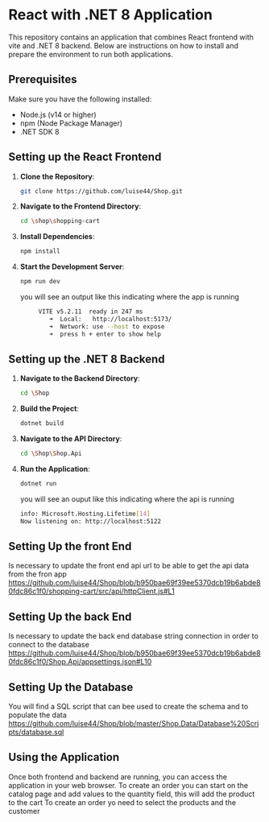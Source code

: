# React with .NET 8 Application

This repository contains an application that combines React frontend with vite and .NET 8 backend. Below are instructions on how to install and prepare the environment to run both applications.

## Prerequisites

Make sure you have the following installed:

- Node.js (v14 or higher)
- npm (Node Package Manager)
- .NET SDK 8

## Setting up the React Frontend

1. **Clone the Repository**: 
    ```bash
    git clone https://github.com/luise44/Shop.git
    ```

2. **Navigate to the Frontend Directory**:
    ```bash
    cd \shop\shopping-cart
    ```

3. **Install Dependencies**:
    ```bash
    npm install
    ```

4. **Start the Development Server**:
    ```bash
    npm run dev
    ```

    you will see an output like this indicating where the app is running
    ```bash
         VITE v5.2.11  ready in 247 ms
            ➜  Local:   http://localhost:5173/
            ➜  Network: use --host to expose
            ➜  press h + enter to show help
    ```


## Setting up the .NET 8 Backend

1. **Navigate to the Backend Directory**:
    ```bash
    cd \Shop
    ```

2. **Build the Project**:
    ```bash
    dotnet build
    ```

3. **Navigate to the API Directory**:
    ```bash
    cd \Shop\Shop.Api
    ```

3. **Run the Application**:
    ```bash
    dotnet run
    ```
   you will see an ouput like this indicating where the api is running
    ```bash
    info: Microsoft.Hosting.Lifetime[14]
    Now listening on: http://localhost:5122
    ```

## Setting Up the front End

Is necessary to update the front end api url to be able to get the api data from the fron app
https://github.com/luise44/Shop/blob/b950bae69f39ee5370dcb19b6abde80fdc86c1f0/shopping-cart/src/api/httpClient.js#L1

## Setting Up the back End

Is necessary to update the back end database string connection in order to connect to the database
https://github.com/luise44/Shop/blob/b950bae69f39ee5370dcb19b6abde80fdc86c1f0/Shop.Api/appsettings.json#L10


## Setting Up the Database

You will find a SQL script that can bee used to create the schema and to populate the data
https://github.com/luise44/Shop/blob/master/Shop.Data/Database%20Scripts/database.sql


## Using the Application

Once both frontend and backend are running, you can access the application in your web browser.
To create an order you can start on the catalog page and add values to the quantity field, this will add the product to the cart
To create an order yo need to select the products and the customer
